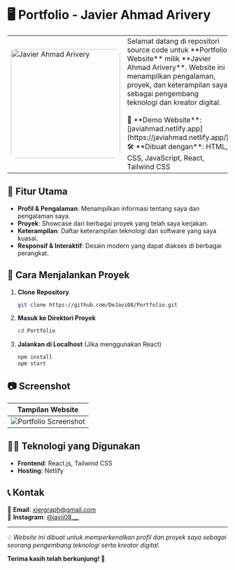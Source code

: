 # 🖥️ Portfolio - Javier Ahmad Arivery  

<table>
  <tr>
    <td>
      <img src="https://javiahmad.netlify.app/assets/img/hero.jpg" alt="Javier Ahmad Arivery" width="250" style="border-radius: 10px;">
    </td>
    <td>
      Selamat datang di repositori source code untuk **Portfolio Website** milik **Javier Ahmad Arivery**.  
      Website ini menampilkan pengalaman, proyek, dan keterampilan saya sebagai pengembang teknologi dan kreator digital.  
      <br><br>
      🚀 **Demo Website**: [javiahmad.netlify.app](https://javiahmad.netlify.app/)  
      🛠 **Dibuat dengan**: HTML, CSS, JavaScript, React, Tailwind CSS  
    </td>
  </tr>
</table>

## 🎯 Fitur Utama  

- **Profil & Pengalaman**: Menampilkan informasi tentang saya dan pengalaman saya.  
- **Proyek**: Showcase dari berbagai proyek yang telah saya kerjakan.  
- **Keterampilan**: Daftar keterampilan teknologi dan software yang saya kuasai.  
- **Responsif & Interaktif**: Desain modern yang dapat diakses di berbagai perangkat.  

## 🚀 Cara Menjalankan Proyek  

1. **Clone Repository**  
   ```bash
   git clone https://github.com/DeJavi08/Portfolio.git
   ```
2. **Masuk ke Direktori Proyek**  
   ```bash
   cd Portfolio
   ```
3. **Jalankan di Localhost** (Jika menggunakan React)  
   ```bash
   npm install
   npm start
   ```

## 📷 Screenshot  

| Tampilan Website |
|------------------|
| ![Portfolio Screenshot](https://javiahmad.netlify.app/assets/img/hero.jpg) |

## 👨‍💻 Teknologi yang Digunakan  

- **Frontend**: React.js, Tailwind CSS  
- **Hosting**: Netlify  

## 📞 Kontak  

📩 **Email**: [xiergraph@gmail.com](mailto:xiergraph@gmail.com)  
📸 **Instagram**: [@javii08.__](https://www.instagram.com/javii08.__/)  

---

💡 *Website ini dibuat untuk memperkenalkan profil dan proyek saya sebagai seorang pengembang teknologi serta kreator digital.*  

**Terima kasih telah berkunjung! 🚀**
